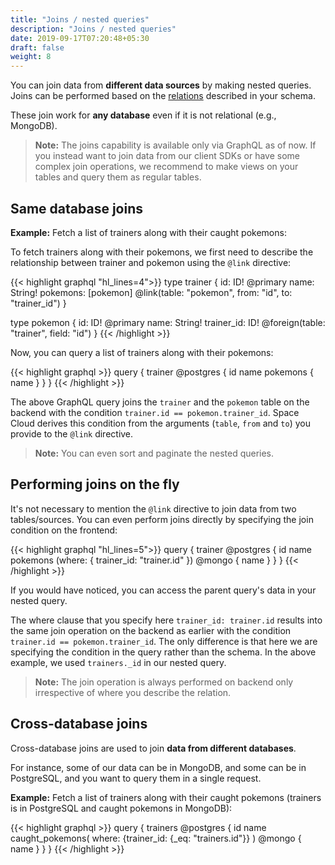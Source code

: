 ```yaml
---
title: "Joins / nested queries"
description: "Joins / nested queries"
date: 2019-09-17T07:20:48+05:30
draft: false
weight: 8
---
```


You can join data from **different data sources** by making nested queries. Joins can be performed based on the [relations](/storage/database/data-modelling/relations) described in your schema.

These join work for **any database** even if it is not relational (e.g., MongoDB).

> **Note:** The joins capability is available only via GraphQL as of now. If you instead want to join data from our client SDKs or have some complex join operations, we recommend to make views on your tables and query them as regular tables.

## Same database joins

**Example:** Fetch a list of trainers along with their caught pokemons:

To fetch trainers along with their pokemons, we first need to describe the relationship between trainer and pokemon using the `@link` directive: 

{{< highlight graphql "hl_lines=4">}}
type trainer {
  id: ID! @primary
  name: String!
  pokemons: [pokemon] @link(table: "pokemon", from: "id", to: "trainer_id")
}

type pokemon {
  id: ID! @primary
  name: String!
  trainer_id: ID! @foreign(table: "trainer", field: "id")
}
{{< /highlight >}}

Now, you can query a list of trainers along with their pokemons:

{{< highlight graphql >}}
query {
  trainer @postgres {
    id
    name
    pokemons {
      name
    }
  }
}
{{< /highlight >}}

The above GraphQL query joins the `trainer` and the `pokemon` table on the backend with the condition `trainer.id == pokemon.trainer_id`. Space Cloud derives this condition from the arguments (`table`, `from` and `to`) you provide to the `@link` directive.

> **Note:** You can even sort and paginate the nested queries.

## Performing joins on the fly

It's not necessary to mention the `@link` directive to join data from two tables/sources. You can even perform joins directly by specifying the join condition on the frontend:

{{< highlight graphql "hl_lines=5">}}
query {
  trainer @postgres {
    id
    name
    pokemons (where: { trainer_id: "trainer.id" }) @mongo {
      name
    }
  }
}
{{< /highlight >}}

If you would have noticed, you can access the parent query's data in your nested query. 

The where clause that you specify here `trainer_id: trainer.id` results into the same join operation on the backend as earlier with the condition `trainer.id == pokemon.trainer_id`. The only difference is that here we are specifying the condition in the query rather than the schema. In the above example, we used `trainers._id` in our nested query.

> **Note:** The join operation is always performed on backend only irrespective of where you describe the relation.

## Cross-database joins

Cross-database joins are used to join **data from different databases**. 

For instance, some of our data can be in MongoDB, and some can be in PostgreSQL, and you want to query them in a single request.

**Example:** Fetch a list of trainers along with their caught pokemons (trainers is in PostgreSQL and caught pokemons in MongoDB):

{{< highlight graphql >}}
query {
  trainers @postgres {
    id
    name
    caught_pokemons(
      where: {trainer_id: {_eq: "trainers.id"}}
    ) @mongo {
      name
    }
  }
}
{{< /highlight >}}